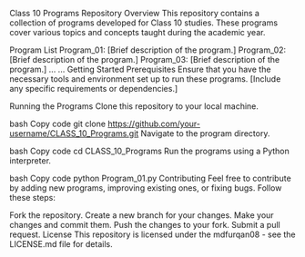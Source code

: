 Class 10 Programs Repository
Overview
This repository contains a collection of programs developed for Class 10 studies. These programs cover various topics and concepts taught during the academic year.

Program List
Program_01: [Brief description of the program.]
Program_02: [Brief description of the program.]
Program_03: [Brief description of the program.]
...
...
Getting Started
Prerequisites
Ensure that you have the necessary tools and environment set up to run these programs. [Include any specific requirements or dependencies.]

Running the Programs
Clone this repository to your local machine.

bash
Copy code
git clone https://github.com/your-username/CLASS_10_Programs.git
Navigate to the program directory.

bash
Copy code
cd CLASS_10_Programs
Run the programs using a Python interpreter.

bash
Copy code
python Program_01.py
Contributing
Feel free to contribute by adding new programs, improving existing ones, or fixing bugs. Follow these steps:

Fork the repository.
Create a new branch for your changes.
Make your changes and commit them.
Push the changes to your fork.
Submit a pull request.
License
This repository is licensed under the mdfurqan08 - see the LICENSE.md file for details.


